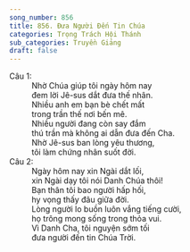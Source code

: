 ```yaml
---
song_number: 856
title: 856. Đưa Người Đến Tin Chúa
categories: Trọng Trách Hội Thánh
sub_categories: Truyền Giảng
draft: false
---
```

<dl><dt>Câu 1:</dt><dd data-verse="1">Nhờ Chúa giúp tôi ngày hôm nay <br/>đem lời Jê-sus dắt đưa thế nhân. <br/>Nhiều anh em bạn bè chết mất <br/>trong trần thế nơi bến mê. <br/>Nhiều người đang còn say đắm <br/>thú trần mà không ai dẫn đưa đến Cha. <br/>Nhờ Jê-sus ban lòng yêu thương, <br/>tôi làm chứng nhân suốt đời. </dd><dt>Câu 2:</dt><dd data-verse="2">Ngày hôm nay xin Ngài dắt lối, <br/>xin Ngài dạy tôi nói Danh Chúa thôi! <br/>Bạn thân tôi bao người hấp hối, <br/>hy vọng thấy đâu giữa đời. <br/>Lòng người lo buồn luôn vắng tiếng cười, <br/>họ trông mong sống trong thỏa vui. <br/>Vì Danh Cha, tôi nguyện sớm tối <br/>đưa người đến tin Chúa Trời. </dd></dl>